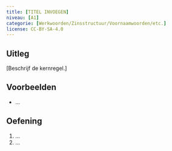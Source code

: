 ```yaml
---
title: [TITEL INVOEGEN]
niveau: [A1]
categorie: [Werkwoorden/Zinsstructuur/Voornaamwoorden/etc.]
license: CC-BY-SA-4.0
---
```


## Uitleg
[Beschrijf de kernregel.]

## Voorbeelden
- ...

## Oefening
1. ...
2. ...

